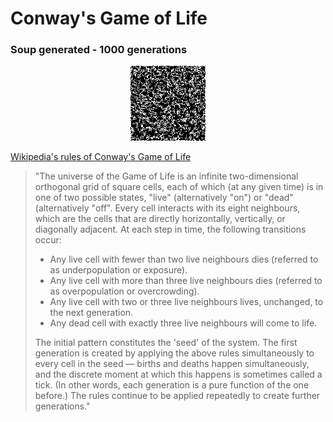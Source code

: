 # Conway's Game of Life

### Soup generated - 1000 generations 

<p align="center">
  <img src="simulation_high_quality.gif" alt="animated" />
</p>

[Wikipedia's rules of Conway's Game of Life](https://conwaylife.com/wiki/Conway%27s_Game_of_Life)

> "The universe of the Game of Life is an infinite two-dimensional orthogonal grid of square cells, each of which (at any given time) is in one of two possible states, "live" (alternatively "on") or "dead" (alternatively "off". Every cell interacts with its eight neighbours, which are the cells that are directly horizontally, vertically, or diagonally adjacent. At each step in time, the following transitions occur:
> * Any live cell with fewer than two live neighbours dies (referred to as underpopulation or exposure).
> * Any live cell with more than three live neighbours dies (referred to as overpopulation or overcrowding).
> * Any live cell with two or three live neighbours lives, unchanged, to the next generation.
> * Any dead cell with exactly three live neighbours will come to life.
>
> The initial pattern constitutes the 'seed' of the system. The first generation is created by applying the above rules simultaneously to every cell in the seed — births and deaths happen simultaneously, and the discrete moment at which this happens is sometimes called a tick. (In other words, each generation is a pure function of the one before.) The rules continue to be applied repeatedly to create further generations."
